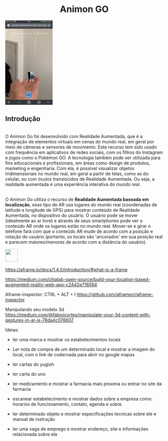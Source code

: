 <h1 align="center">Animon GO</h1>
<img width="30%" src="assets/images/imagem_cachorro_guerreiro_2.jpeg"/>
<h2>Introdução</h2>
<br/>
O Animon Go foi desenvolvido com Realidade Aumentada, que é a integração de elementos virtuais em cenas do mundo real, em geral por meio de câmeras e sensores de movimento. Este recurso tem sido usado com frequência em aplicativos de redes sociais, com os filtros do Instagram e jogos como o Pokémon GO. A tecnologia também pode ser utilizada para fins educacionais e profissionais, em áreas como design de produtos, marketing e engenharia. Com ela, é possível visualizar objetos tridimensionais no mundo real, em geral a partir de telas, como as do celular, ou com óculos translúcidos de Realidade Aumentada. Ou seja, a realidade aumentada é uma experiência interativa do mundo real.
<br/><br/>

O Animon Go utiliza o recurso de <strong>Realidade Aumentada baseada em localização</strong>, esse tipo de AR usa lugares do mundo real (coordenadas de latitude e longitude de GPS) para mostrar conteúdo de Realidade Aumentada, no dispositivo do usuário. O usuário pode se mover (idealmente ao ar livre) e através de seus smartphones pode ver o conteúdo AR onde os lugares estão no mundo real. Mover-se e girar o telefone fará com que o conteúdo AR mude de acordo com a posição e rotação do usuário (portanto, os locais são 'ancorados' em sua posição real e parecem maiores/menores de acordo com a distância do usuário).

<img src="https://media.giphy.com/media/vFKqnCdLPNOKc/giphy.gif" width="40" height="40" />

 https://aframe.io/docs/1.4.0/introduction/#what-is-a-frame

https://medium.com/chialab-open-source/build-your-location-based-augmented-reality-web-app-c2442e716564

Aframe-inspector: CTRL + ALT + I
https://github.com/aframevr/aframe-inspector

Manipulando seu modelo 3d
https://medium.com/@fabiojcortes/manipulate-your-3d-content-with-gestures-in-ar-js-78da4c076607


Ideias: 

- ler uma marca e mostrar os estabelecimentos locais
- Ler nota de compra de um determinado local e mostrar a imagem do local, com o link de codernada para abrir no google mapas
- ler cartas do yugioh
- ler carta do uno
- ler medicamento e mostrar a farmacia mais proxima ou entrar no site da farmacia
- escanear estabelecimento e mostrar dados sobre a empresa como: horarios de funcionamento, contato, agenda e sobre.
- ler determinado objeto e mostrar especificações tecnicas sobre ele e manual de instrução

- ler uma vaga de emprego e mostrar endereço, site e informações relacionada sobre ela

